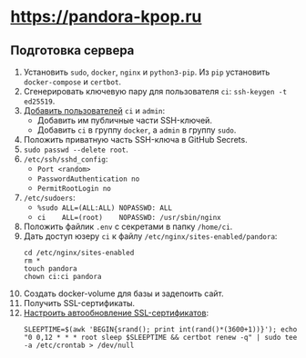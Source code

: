# https://pandora-kpop.ru

## Подготовка сервера

1. Установить `sudo`, `docker`, `nginx` и `python3-pip`. Из `pip` установить `docker-compose` и `certbot`.
1. Сгенерировать ключевую пару для пользователя `ci`: `ssh-keygen -t ed25519`.
1. [Добавить пользователей](https://gist.github.com/Himura2la/e4258e60fe1a644dabd19a9d96aa3a0d) `ci` и `admin`:
    * Добавить им публичные части SSH-ключей.
    * Добавить `ci` в группу `docker`, а `admin` в группу `sudo`.
1. Положить приватную часть SSH-ключа в GitHub Secrets.
1. `sudo passwd --delete root`.
1. `/etc/ssh/sshd_config`:
    * `Port <random>`
    * `PasswordAuthentication no`
    * `PermitRootLogin no`
1. `/etc/sudoers`:
    * `%sudo ALL=(ALL:ALL) NOPASSWD: ALL`
    * `ci    ALL=(root)    NOPASSWD: /usr/sbin/nginx`
1. Положить файлик `.env` с секретами в папку `/home/ci`.
1. Дать доступ юзеру `ci` к файлу `/etc/nginx/sites-enabled/pandora`:
    ```
    cd /etc/nginx/sites-enabled
    rm *
    touch pandora
    chown ci:ci pandora
    ```
1. Создать docker-volume для базы и задепоить сайт.
1. Получить SSL-сертификаты.
1. [Настроить автообновление SSL-сертификатов](https://certbot.eff.org/docs/using.html?highlight=renew#setting-up-automated-renewal):
    ```
    SLEEPTIME=$(awk 'BEGIN{srand(); print int(rand()*(3600+1))}'); echo "0 0,12 * * * root sleep $SLEEPTIME && certbot renew -q" | sudo tee -a /etc/crontab > /dev/null
    ```
